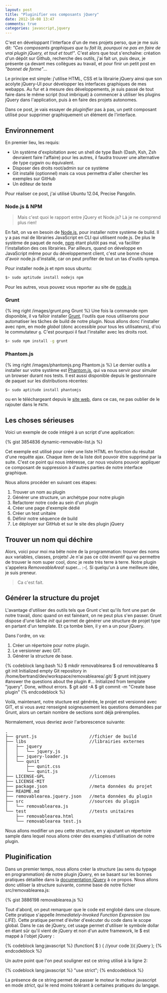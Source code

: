 ```yaml
---
layout: post
title: "Pluginifier vos composants jQuery"
date: 2012-10-08 13:47
comments: true
categories: javascript,jquery 
---
```


C'est en développant l'interface d'un de mes projets perso, que je me suis dit: _"Ces composants graphiques que tu fait là, pourquoi ne pas en faire de vrai plugin jQuery, et tout et tout!"_. C'est alors que tout s'enchaîne: création d'un dépôt sur Github, recherche des outils, j'ai fait un, puis deux, je présente ça devant mes collègues au travail, et pour finir un petit post en _&quot;bonnet de forme&quot;_...

Le principe est simple: j'utilise HTML, CSS et la librairie jQuery ainsi que son acolyte jQuery-UI pour développer les interfaces graphiques de mes webapps. Au fur et à mesure	 des développements, je suis passé de tout faire dans le même script (tout imbriqué) à commencer à utiliser les plugins jQuery dans l'application, puis à en faire des projets autonomes.

Dans ce post, je vais essayer de _pluginifier_ pas à pas, un petit composant utilisé pour supprimer graphiquement un élément de l'interface.

<!-- more -->

## Environnement

En premier lieu, les requis:

* Un système d'exploitation avec un shell de type Bash (Dash, Ksh, Zsh devraient faire l'affaire) pour les autres, il faudra trouver une alternative de type cygwin ou équivalent.
* Disposer des droits root/admin sur ce système
* Git installé (optionnel) mais ca vous permettra d'aller chercher les exemples sur GitHub
* Un éditeur de texte

Pour réaliser ce post, j'ai utilisé Ubuntu 12.04, Precise Pangolin.

### Node.js & NPM

>Mais c'est quoi le rapport entre jQuery et Node.js? Là je ne comprend plus rien!

En fait, on va en besoin de [Node.js](http://nodejs.org), pour installer notre système de build. Il y a pas mal de librairies JavaScript en CLI qui utilisent node.js. De plus le système de paquet de node, [npm](http://npmjs.org)  étant plutôt pas mal, va faciliter l'installation des ces librairies. Par ailleurs, quand on développe en JavaScript même pour du développement client, c'est une bonne chose d'avoir node.js d'installé, car on peut profiter de tout un tas d'outils sympa.

Pour installer node.js et npm sous ubuntu:

``` bash
$> sudo aptitude install nodejs npm
```

Pour les autres, vous pouvez vous reporter au site de [node.js](http://nodejs.org/download/)

### Grunt

{% img right /images/grunt.png Grunt %}
Une fois la commande npm disponible, il va falloir installer [Grunt](http://gruntjs.com), l'outils que nous utiliserons pour automatiser les tâches de build de notre plugin. Nous allons donc l'installer avec npm, en mode _global_ (donc accessible pour tous les utilisateurs), d'où le commutateur <code class='inline'>g</code>. C'est pourquoi il faut l'installer avec les droits root.

``` bash
$> sudo npm install -g grunt
```

### Phantom.js

{% img right /images/phantomjs.png Phantom.js %}
Le dernier outils a installer sur votre système est [Phantom.js](http://phantomjs.org), qui va nous servir pour simuler un browser durant nos tests. Il est aussi disponible depuis le gestionnaire de paquet sur les distributions récentes:

``` bash
$> sudo aptitude install phantomjs
```

ou en le téléchargeant depuis le [site web](http://phantomjs.org/download.html), dans ce cas, ne pas oublier de le rajouter dans le <code class='inline'>PATH</code>.

## Les choses sérieuses

Voici un exemple de code intégré à un script d'une application:

{% gist 3854836 dynamic-removable-list.js %}

Cet exemple est utilisé pour créer une liste HTML en fonction du résultat d'une requête ajax. Chaque item de la liste doit pouvoir être supprimé par la suite. C'est ce point qui nous intéresse, car nous voulons pouvoir appliquer ce composant de suppression à d'autres parties de notre interface graphique. 

Nous allons procéder en suivant ces étapes:

1. Trouver un nom au plugin
2. Générer une structure, un archétype pour notre plugin
3. Refactorer notre code au sein d'un plugin
4. Créer une page d'exemple dédié
5. Créer un test unitaire
6. Définir notre séquence de build
7. Le déployer sur GitHub et sur le site des plugin jQuery

## Trouver un nom qui déchire

Alors, voici pour moi ma bête noire de la programmation: trouver des noms aux variables, classes, projets! Je n'ai pas ce côté inventif qui va permettre de trouver le nom super cool, donc je reste très terre à terre. Notre plugin
s'appelera *RemoveableArea*! super... :-(. Si quelqu'un à une meilleure idée, je suis preneur.

> Ca c'est fait.

## Générer la structure du projet

L'avantage d'utiliser des outils tels que Grunt c'est qu'ils font une part de notre travail, donc quand on est fainéant, on ne peut plus s'en passer. 
Grunt dispose d'une tâche _init_ qui permet de générer une structure de projet type en partant d'un template. Et ça tombe bien, il y en a un pour jQuery.

Dans l'ordre, on va:
1. Créer un répertoire pour notre plugin.
2. Le versionner avec GIT.
3. Générer la structure de base.

{% codeblock lang:bash %}
$ mkdir removablearea
$ cd removablearea
$ git init
Initialized empty Git repository in /home/bertrand/dev/workspace/removablearea/.git/
$ grunt init:jquery
#answer the questions about the plugin
#...
Initialized from template "jquery".
Done, without errors.
$ git add -A
$ git commit -m "Create base plugin"
{% endcodeblock %}

Voilà, maintenant, notre stucture est générée, le projet est versionné avec GIT, et si vous avez renseigné soigneusement les questions demandées par Grunt, alors un certain nombre de sections sont déjà préremplies.

Normalement, vous devriez avoir l'arborescence suivante:
<pre>
.
├── grunt.js					//fichier de build
├── libs						//librairies externes
│   ├── jquery
│   │   └── jquery.js
│   ├── jquery-loader.js
│   └── qunit
│       ├── qunit.css
│       └── qunit.js
├── LICENSE-GPL					//licenses
├── LICENSE-MIT
├── package.json				//meta données du projet
├── README.md					
├── removablearea.jquery.json	//meta données du plugin
├── src							//sources du plugin
│   └── removablearea.js
└── test						//tests unitaires
    ├── removablearea.html
    └── removablearea_test.js
</pre>

Nous allons modifier un peu cette structure, en y ajoutant un répertoire <span class="inline-code">sample</span> dans lequel nous allons créer des examples d'utilisation de notre plugin.

## Pluginification

Dans un premier temps, nous allons créer la structure (au sens du typage en programmation) de notre plugin jQuery, en se basant sur les bonnes pratiques détaillée dans la [documentation jQuery](http://docs.jquery.com/Plugins/Authoring "jQuery Plugin AUthoring") à ce propos. Nous allons donc utiliser la structure suivante, comme base de notre fichier <span class="inline-code">src/removablearea.js</span>:

{% gist 3886198 removablearea.js %}

Tout d'abord, on peut remarquer que le code est englobé dans une closure. Cette pratique s'appelle _Immediately-Invoked Function Expression_ (ou _LIFE_). Cette pratique permet d'éviter d'exécuter du code dans le scope global. Dans le cas de jQuery, cet usage permet d'utiliser le symbole dollar en étant sûr qu'il vient de jQuery et non d'un autre framework, le <span class="inline-code">$</span> est mappé à l'objet <span class="inline-code">jQuery</span> :

{% codeblock lang:javascript %}
(function( $ ) {
	//your code
})( jQuery );
{% endcodeblock %}

Un autre point que l'on peut souligner est ce string utilisé à la ligne 2:

{% codeblock lang:javascript %}
	"use strict";
{% endcodeblock %}

La présence de ce string permet de passer le moteur le moteur javascript en mode _strict_, qui le rend moins tolérant à certaines pratiques du langage.
